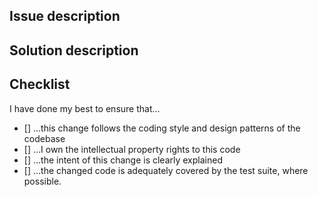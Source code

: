 ## Issue description
<!-- What is this change intended to accomplish?  What problem does it solve?
     If this change resolves a GitHub issue, include the issue number. -->

## Solution description
<!-- Explain here how your PR solves the problem, what approach it takes. -->

## Checklist
I have done my best to ensure that…
* [] …this change follows the coding style and design patterns of the codebase
* [] …I own the intellectual property rights to this code
* [] …the intent of this change is clearly explained
* [] …the changed code is adequately covered by the test suite, where possible.